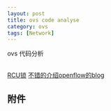 ```yaml
---
layout: post
title: ovs code analyse 
category: ovs
tags: [Network]
---
```


ovs 代码分析

## 

[RCU锁](https://linux.cn/article-4298-1.html)
[不错的介绍openflow的blog](http://www.cnblogs.com/CasonChan/p/4613812.html)

## 附件

